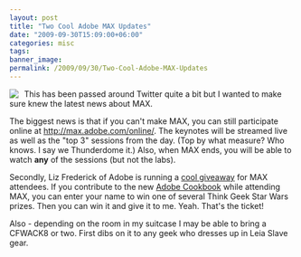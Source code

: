```yaml
---
layout: post
title: "Two Cool Adobe MAX Updates"
date: "2009-09-30T15:09:00+06:00"
categories: misc 
tags: 
banner_image: 
permalink: /2009/09/30/Two-Cool-Adobe-MAX-Updates
---
```


<img src="https://static.raymondcamden.com/images/cfjedi/MAX09_D125x125.jpg" align="left" style="margin-right:10px" />
This has been passed around Twitter quite a bit but I wanted to make sure knew the latest news about MAX. 

The biggest news is that if you can't make MAX, you can still participate online at <a href="http://max.adobe.com/online/">http://max.adobe.com/online/</a>. The keynotes will be streamed live as well as the "top 3" sessions from the day. (Top by what measure? Who knows. I say we Thunderdome it.) Also, when MAX ends, you will be able to watch <b>any</b> of the sessions (but not the labs).

Secondly, Liz Frederick of Adobe is running a <a href="http://lizfrederick.blogspot.com/2009/09/star-wars-raffle-at-adobe-max.html">cool giveaway</a> for MAX attendees. If you contribute to the new <a href="http://cookbooks.adobe.com/home">Adobe Cookbook</a> while attending MAX, you can enter your name to win one of several Think Geek Star Wars prizes. Then you can win it and give it to me. Yeah. That's the ticket!

Also - depending on the room in my suitcase I may be able to bring a CFWACK8 or two. First dibs on it to any geek who dresses up in Leia Slave gear. 
<br clear="left">